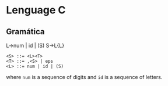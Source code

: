 # Lenguage C

## Gramática
L→num | id | (S)
S→L{L}

```text
<S> ::= <L><T>
<T> ::= ,<S> | eps
<L> ::= num | id | (S)
```

where `num` is a sequence of digits and `id` is a sequence of letters.
